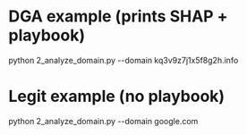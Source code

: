 # DGA example (prints SHAP + playbook)
python 2_analyze_domain.py --domain kq3v9z7j1x5f8g2h.info

# Legit example (no playbook)
python 2_analyze_domain.py --domain google.com